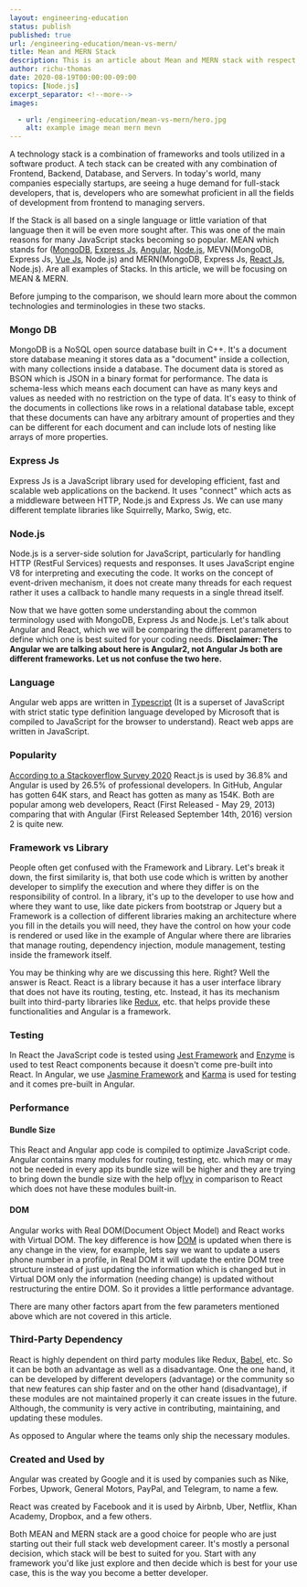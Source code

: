 ```yaml
---
layout: engineering-education
status: publish
published: true
url: /engineering-education/mean-vs-mern/
title: Mean and MERN Stack
description: This is an article about Mean and MERN stack with respect to different parameters, MongoDB expressjs, and Node.js.
author: richu-thomas
date: 2020-08-19T00:00:00-09:00
topics: [Node.js]
excerpt_separator: <!--more-->
images:

  - url: /engineering-education/mean-vs-mern/hero.jpg
    alt: example image mean mern mevn
---
```

A technology stack is a combination of frameworks and tools utilized in a software product. A tech stack can be created with any combination of Frontend, Backend, Database, and Servers. In today's world, many companies especially startups, are seeing a huge demand for full-stack developers, that is, developers who are somewhat proficient in all the fields of development from frontend to managing servers.
<!--more-->

If the Stack is all based on a single language or little variation of that language then it will be even more sought after. This was one of the main reasons for many JavaScript stacks becoming so popular. MEAN which stands for ([MongoDB](https://www.mongodb.com/), [Express Js](https://expressjs.com/), [Angular](https://angular.io/), [Node.js](https://nodejs.org/en/docs/), MEVN(MongoDB, Express Js, [Vue Js](https://vuejs.org/), Node.js) and MERN(MongoDB, Express Js, [React Js](https://reactjs.org/), Node.js). Are all examples of Stacks. In this article, we will be focusing on MEAN & MERN.

Before jumping to the comparison, we should learn more about the common technologies and terminologies in these two stacks.

### Mongo DB
MongoDB is a NoSQL open source database built in C++. It's a document store database meaning it stores data as a "document" inside a collection, with many collections inside a database. The document data is stored as BSON which is JSON in a binary format for performance. The data is schema-less which means each document can have as many keys and values as needed with no restriction on the type of data. It's easy to think of the documents in collections like rows in a relational database table, except that these documents can have any arbitrary amount of properties and they can be different for each document and can include lots of nesting like arrays of more properties.

### Express Js
Express Js is a JavaScript library used for developing efficient, fast and scalable web applications on the backend. It uses "connect" which acts as a middleware between HTTP, Node.js and Express Js. We can use many different template libraries like Squirrelly, Marko, Swig, etc.

### Node.js
Node.js is a server-side solution for JavaScript, particularly for handling HTTP (RestFul Services) requests and responses. It uses JavaScript engine V8 for interpreting and executing the code. It works on the concept of event-driven mechanism, it does not create many threads for each request rather it uses a callback to handle many requests in a single thread itself.

Now that we have gotten some understanding about the common terminology used with MongoDB, Express Js and Node.js. Let's talk about Angular and React, which we will be comparing the different parameters to define which one is best suited for your coding needs.
**Disclaimer: The Angular we are talking about here is Angular2, not Angular Js both are different frameworks. Let us not confuse the two here.**

### Language
Angular web apps are written in [Typescript](https://www.typescriptlang.org/) (It is a superset of JavaScript with strict static type definition language developed by Microsoft that is compiled to JavaScript for the browser to understand). React web apps are written in JavaScript.

### Popularity
[According to a Stackoverflow Survey 2020](https://insights.stackoverflow.com/survey/2020) React.js is used by 36.8% and Angular is used by 26.5% of professional developers. In GitHub, Angular has gotten 64K stars, and React has gotten as many as 154K. Both are popular among web developers, React (First Released - May 29, 2013) comparing that with Angular (First Released September 14th, 2016) version 2 is quite new.

### Framework vs Library
People often get confused with the Framework and Library. Let's break it down, the first similarity is, that both use code which is written by another developer to simplify the  execution and where they differ is on the responsibility of control. In a library, it's up to the developer to use how and where they want to use, like date pickers from bootstrap or Jquery but a Framework is a collection of different libraries making an architecture where you fill in the details you will need, they have the control on how your code is rendered or used like in the example of Angular where there are libraries that manage routing, dependency injection, module management, testing inside the framework itself.  

You may be thinking why are we discussing this here. Right? Well the answer is React.
React is a library because it has a user interface library that does not have its routing, testing, etc.
Instead, it has its mechanism built into third-party libraries like [Redux](https://redux.js.org/), etc. that helps provide these functionalities and Angular is a framework.

### Testing
In React the JavaScript code is tested using [Jest Framework](https://jestjs.io/) and [Enzyme](https://enzymejs.github.io/enzyme/) is used to test React components because it doesn't come pre-built into React. In Angular, we use [Jasmine Framework](https://jasmine.github.io/) and [Karma](https://karma-runner.github.io/5.0/index.html) is used for testing and it comes pre-built in Angular.

### Performance
#### Bundle Size
This React and Angular app code is compiled to optimize JavaScript code. Angular contains many modules for routing, testing, etc. which may or may not be needed in every app its bundle size will be higher and they are trying to bring down the bundle size with the help of[Ivy](https://angular.io/guide/ivy) in comparison to React which does not have these modules built-in.

#### DOM
Angular works with Real DOM(Document Object Model) and React works with Virtual DOM. The key difference is how [DOM](https://en.wikipedia.org/wiki/Document_Object_Model) is updated when there is any change in the view, for example, lets say we want to update a users phone number in a profile, in Real DOM it will update the entire DOM tree structure instead of just updating the information which is changed but in Virtual DOM only the information (needing change) is updated without restructuring the entire DOM. So it provides a little performance advantage.

There are many other factors apart from the few parameters mentioned above which are not covered in this article.

### Third-Party Dependency
React is highly dependent on third party modules like Redux, [Babel](https://babeljs.io/), etc. So it can be both an advantage as well as a disadvantage. One the one hand, it can be developed by different developers (advantage) or the community so that new features can ship faster and on the other hand (disadvantage), if these modules are not maintained properly it can create issues in the future.
Although, the community is very active in contributing, maintaining, and updating these modules.

As opposed to Angular where the teams only ship the necessary modules.

### Created and Used by
Angular was created by Google and it is used by companies such as Nike, Forbes, Upwork, General Motors, PayPal, and Telegram, to name a few.

React was created by Facebook and it is used by Airbnb, Uber, Netflix, Khan Academy, Dropbox, and a few  others.

Both MEAN and MERN stack are a good choice for people who are just starting out their full stack web development career. It's mostly a personal decision, which stack will be best to suited for you. Start with any framework you'd like just explore and then decide which is best for your use case, this is the way you become a better developer.
